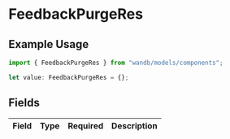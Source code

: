 # FeedbackPurgeRes

## Example Usage

```typescript
import { FeedbackPurgeRes } from "wandb/models/components";

let value: FeedbackPurgeRes = {};
```

## Fields

| Field       | Type        | Required    | Description |
| ----------- | ----------- | ----------- | ----------- |